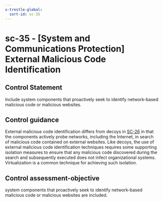 ```yaml
---
x-trestle-global:
  sort-id: sc-35
---
```


# sc-35 - \[System and Communications Protection\] External Malicious Code Identification

## Control Statement

Include system components that proactively seek to identify network-based malicious code or malicious websites.

## Control guidance

External malicious code identification differs from decoys in [SC-26](#sc-26) in that the components actively probe networks, including the Internet, in search of malicious code contained on external websites. Like decoys, the use of external malicious code identification techniques requires some supporting isolation measures to ensure that any malicious code discovered during the search and subsequently executed does not infect organizational systems. Virtualization is a common technique for achieving such isolation.

## Control assessment-objective

system components that proactively seek to identify network-based malicious code or malicious websites are included.
